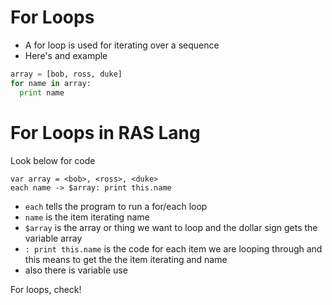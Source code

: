 # For Loops

* A for loop is used for iterating over a sequence
* Here's and example

```python
array = [bob, ross, duke]
for name in array:
  print name
```

# For Loops in RAS Lang
Look below for code

```
var array = <bob>, <ross>, <duke>
each name -> $array: print this.name
```

* `each` tells the program to run a for/each loop
* `name` is the item iterating name
* `$array` is the array or thing we want to loop and the dollar sign gets the variable array
* `: print this.name` is the code for each item we are looping through and this means to get the the item iterating and name
* also there is variable use

For loops, check!

